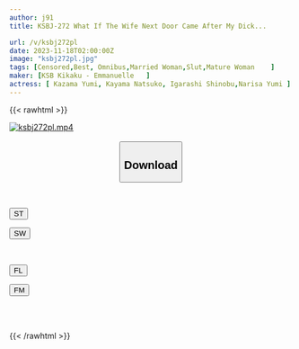 ```yaml
---
author: j91
title: KSBJ-272 What If The Wife Next Door Came After My Dick...

url: /v/ksbj272pl
date: 2023-11-18T02:00:00Z
image: "ksbj272pl.jpg"
tags: [Censored,Best, Omnibus,Married Woman,Slut,Mature Woman	 ]
maker: [KSB Kikaku - Emmanuelle   ]
actress: [ Kazama Yumi, Kayama Natsuko, Igarashi Shinobu,Narisa Yumi ]
---
```



{{< rawhtml >}}

<div class="video" data-videoid="LJOLkaPyDMFRX6x">
    <a href="javascript:;">
        <img src="/v/ksbj272pl/ksbj272pl.jpg" width="WIDTH" height="HEIGHT" alt="ksbj272pl.mp4" loading="lazy">
    </a>
</div>

<script type="text/javascript" src="https://j91.asia/asset/on-demand-st.js"></script>

<br>
  <link rel="stylesheet" href="https://j91.asia/asset/bs5.css">
  
  <center>
  <button class="btn btn-primary" type="button" data-bs-toggle="collapse" data-bs-target=".multi-collapse" aria-expanded="false" aria-controls="multiCollapseExample1 multiCollapseExample2"><h2>Download</h2></button></center>
</p>
<div class="row">
  <div class="col">
    <div class="collapse multi-collapse" id="multiCollapseExample1">
      <div class="card card-body">
	      	      <br>
<div class="buttons">  
<p><a href="https://streamtape.to/v/LJOLkaPyDMFRX6x" target="_blank"><button class="btn-hover color-3"><i class="fa fa-download"></i> ST</button></a></p>
<p><a href="https://sfastwish.com/4tbo5ok2yaar" target="_blank"><button class="btn-hover color-2"><i class="fa fa-download"></i> SW</button></a></p></div>
    </div>
  </div>
</div>
  <div class="col">
    <div class="collapse multi-collapse" id="multiCollapseExample2">
      <div class="card card-body">
	      <br>
<div class="buttons">
<p><a href="javascript:;" target="_blank"><button class="btn-hover color-9"><i class="fa fa-download"></i> FL</button></a></p>
<p><a href="javascript:;" target="_blank"><button class="btn-hover color-8"><i class="fa fa-download"></i> FM</button></a></p></div>
<br><br>
      </div>
    </div>
  </div>
</div>

{{< /rawhtml >}}
